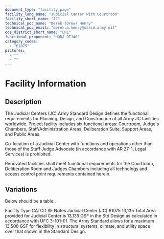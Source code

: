 ```yaml
---
document_type: "facility_page"
facility_long_name: "Judicial Center with Courtroom"
facility_short_name: "JC"
technical_poc_name: "Derek (Drew) Henry"
technical_poc_email: "derek.a.henry@usace.army.mil"
cos_district_short_name: "LRL"
functional_proponent: "HQDA OTJAG"
category_codes:
  - "61075"
pictures:
  - ""
  - ""
---
```


# Facility Information

## Description

The Judicial Centers (JC) Army Standard Design defines the functional requirements for Planning, Design, and Construction of all Army JC facilities worldwide. Project facility includes six functional areas: Courtroom, Judge's Chambers, Staff/Administration Areas, Deliberation Suite, Support Areas, and Public Areas.

Co-location of a Judicial Center with functions and operations other than those of the Staff Judge Advocate (in accordance with AR 27-1, Legal Services) is prohibited.

Renovated facilities shall meet functional requirements for the Courtroom, Deliberation Room and Judges Chambers including all technology and access control point requirements contained herein.

## Variations

Below should be a table..

Facility Type CATCD SF Notes
Judicial Center (JC) 61075 13,135 Total Area provided for Judicial Center is 13,135 GSF in the Std Design as calculated in accordance with UFC 3-101-01. The Army Standard allows for a maximum 13,500 GSF for flexibility in structural systems, climate, and utility space over that shown in the Standard Design.
